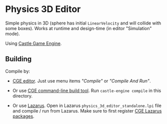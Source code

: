 # Physics 3D Editor

Simple physics in 3D (sphere has initial `LinearVelocity` and will collide with some boxes). Works at runtime and design-time (in editor "Simulation" mode).

Using [Castle Game Engine](https://castle-engine.io/).

## Building

Compile by:

- [CGE editor](https://castle-engine.io/editor). Just use menu items _"Compile"_ or _"Compile And Run"_.

- Or use [CGE command-line build tool](https://castle-engine.io/build_tool). Run `castle-engine compile` in this directory.

- Or use [Lazarus](https://www.lazarus-ide.org/). Open in Lazarus `physics_3d_editor_standalone.lpi` file and compile / run from Lazarus. Make sure to first register [CGE Lazarus packages](https://castle-engine.io/lazarus).
